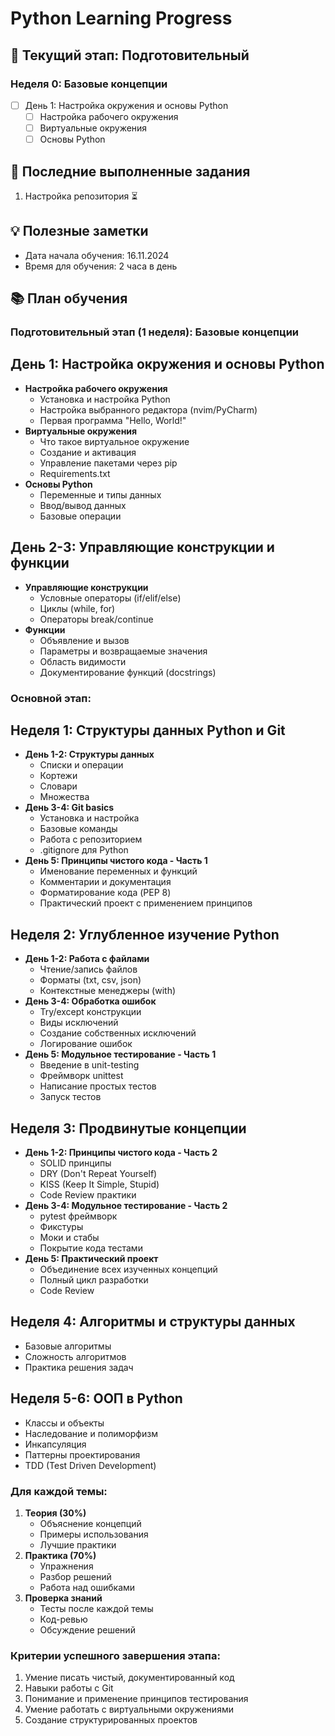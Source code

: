 # Python Learning Progress

## 🎯 Текущий этап: Подготовительный
### Неделя 0: Базовые концепции
- [ ] День 1: Настройка окружения и основы Python
  - [ ] Настройка рабочего окружения
  - [ ] Виртуальные окружения
  - [ ] Основы Python

## 📝 Последние выполненные задания
1. Настройка репозитория ⏳

## 💡 Полезные заметки
- Дата начала обучения: 16.11.2024
- Время для обучения: 2 часа в день

## 📚 План обучения
### Подготовительный этап (1 неделя): Базовые концепции

## День 1: Настройка окружения и основы Python

- **Настройка рабочего окружения**
    - Установка и настройка Python
    - Настройка выбранного редактора (nvim/PyCharm)
    - Первая программа "Hello, World!"
- **Виртуальные окружения**
    - Что такое виртуальное окружение
    - Создание и активация
    - Управление пакетами через pip
    - Requirements.txt
- **Основы Python**
    - Переменные и типы данных
    - Ввод/вывод данных
    - Базовые операции

## День 2-3: Управляющие конструкции и функции

- **Управляющие конструкции**
    - Условные операторы (if/elif/else)
    - Циклы (while, for)
    - Операторы break/continue
- **Функции**
    - Объявление и вызов
    - Параметры и возвращаемые значения
    - Область видимости
    - Документирование функций (docstrings)

### Основной этап:

## Неделя 1: Структуры данных Python и Git

- **День 1-2: Структуры данных**
    - Списки и операции
    - Кортежи
    - Словари
    - Множества
- **День 3-4: Git basics**
    - Установка и настройка
    - Базовые команды
    - Работа с репозиторием
    - .gitignore для Python
- **День 5: Принципы чистого кода - Часть 1**
    - Именование переменных и функций
    - Комментарии и документация
    - Форматирование кода (PEP 8)
    - Практический проект с применением принципов

## Неделя 2: Углубленное изучение Python

- **День 1-2: Работа с файлами**
    - Чтение/запись файлов
    - Форматы (txt, csv, json)
    - Контекстные менеджеры (with)
- **День 3-4: Обработка ошибок**
    - Try/except конструкции
    - Виды исключений
    - Создание собственных исключений
    - Логирование ошибок
- **День 5: Модульное тестирование - Часть 1**
    - Введение в unit-testing
    - Фреймворк unittest
    - Написание простых тестов
    - Запуск тестов

## Неделя 3: Продвинутые концепции

- **День 1-2: Принципы чистого кода - Часть 2**
    - SOLID принципы
    - DRY (Don't Repeat Yourself)
    - KISS (Keep It Simple, Stupid)
    - Code Review практики
- **День 3-4: Модульное тестирование - Часть 2**
    - pytest фреймворк
    - Фикстуры
    - Моки и стабы
    - Покрытие кода тестами
- **День 5: Практический проект**
    - Объединение всех изученных концепций
    - Полный цикл разработки
    - Code Review

## Неделя 4: Алгоритмы и структуры данных

- Базовые алгоритмы
- Сложность алгоритмов
- Практика решения задач

## Неделя 5-6: ООП в Python

- Классы и объекты
- Наследование и полиморфизм
- Инкапсуляция
- Паттерны проектирования
- TDD (Test Driven Development)

### Для каждой темы:

1. **Теория (30%)**
    - Объяснение концепций
    - Примеры использования
    - Лучшие практики
2. **Практика (70%)**
    - Упражнения
    - Разбор решений
    - Работа над ошибками
3. **Проверка знаний**
    - Тесты после каждой темы
    - Код-ревью
    - Обсуждение решений

### Критерии успешного завершения этапа:

1. Умение писать чистый, документированный код
2. Навыки работы с Git
3. Понимание и применение принципов тестирования
4. Умение работать с виртуальными окружениями
5. Создание структурированных проектов
